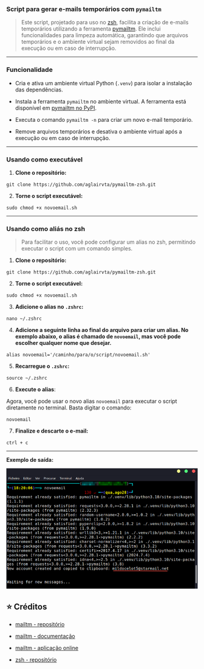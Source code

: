 ### Script para gerar e-mails temporários com `pymailtm`

> Este script, projetado para uso no [zsh](https://is.gd/9tbVJ8), facilita a criação de e-mails temporários utilizando a ferramenta [pymailtm](https://is.gd/TFc6fU). Ele inclui funcionalidades para limpeza automática, garantindo que arquivos temporários e o ambiente virtual sejam removidos ao final da execução ou em caso de interrupção.
---
### Funcionalidade
   
- Cria e ativa um ambiente virtual Python (`.venv`) para isolar a instalação das dependências.

- Instala a ferramenta `pymailtm` no ambiente virtual. A ferramenta está disponível em [pymailtm no PyPI](https://pypi.org/project/pymailtm/).

- Executa o comando `pymailtm -n` para criar um novo e-mail temporário.
   
- Remove arquivos temporários e desativa o ambiente virtual após a execução ou em caso de interrupção.
---
### Usando como executável

1. **Clone o repositório:**

```
git clone https://github.com/aglairvta/pymailtm-zsh.git
```

2. **Torne o script executável:**

```
sudo chmod +x novoemail.sh
```
---
### Usando como aliás no zsh

> Para facilitar o uso, você pode configurar um alias no zsh, permitindo executar o script com um comando simples.

1. **Clone o repositório:**

```
git clone https://github.com/aglairvta/pymailtm-zsh.git
```

2. **Torne o script executável:**

```
sudo chmod +x novoemail.sh
```

3. **Adicione o alias no `.zshrc`:**

```
nano ~/.zshrc
```

4. **Adicione a seguinte linha ao final do arquivo para criar um alias. No exemplo abaixo, o alias é chamado de `novoemail`, mas você pode escolher qualquer nome que desejar.**

```
alias novoemail='/caminho/para/o/script/novoemail.sh'
```

5. **Recarregue o `.zshrc`:**

```
source ~/.zshrc
```

6. **Execute o alias**:

Agora, você pode usar o novo alias `novoemail` para executar o script diretamente no terminal. Basta digitar o comando:

```
novoemail
```

7. **Finalize e descarte o e-mail:**

```
ctrl + c
```
---
**Exemplo de saída:**

![e-mail gerado através da aliás e pymailtm](ex.png)

## ⭐ Créditos

- [mailtm - repositório](https://is.gd/TFc6fU)

- [mailtm - documentação](https://is.gd/GOym9G)

- [mailtm - aplicação online](https://is.gd/HOG3SF)

- [zsh - repositório](https://is.gd/9tbVJ8)
